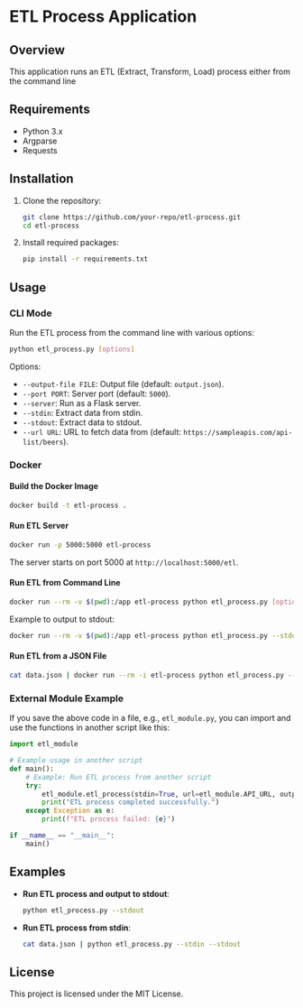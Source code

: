 # ETL Process Application

## Overview
This application runs an ETL (Extract, Transform, Load) process either from the command line

## Requirements
- Python 3.x
- Argparse
- Requests

## Installation
1. Clone the repository:
   ```bash
   git clone https://github.com/your-repo/etl-process.git
   cd etl-process
   ```
2. Install required packages:
   ```bash
   pip install -r requirements.txt
   ```

## Usage

### CLI Mode

Run the ETL process from the command line with various options:

```bash
python etl_process.py [options]
```

Options:
- `--output-file FILE`: Output file (default: `output.json`).
- `--port PORT`: Server port (default: `5000`).
- `--server`: Run as a Flask server.
- `--stdin`: Extract data from stdin.
- `--stdout`: Extract data to stdout.
- `--url URL`: URL to fetch data from (default: `https://sampleapis.com/api-list/beers`).

### Docker

#### Build the Docker Image

```bash
docker build -t etl-process .
```

#### Run ETL Server

```bash
docker run -p 5000:5000 etl-process
```
The server starts on port 5000 at `http://localhost:5000/etl`.

#### Run ETL from Command Line

```bash
docker run --rm -v $(pwd):/app etl-process python etl_process.py [options]
```

Example to output to stdout:
```bash
docker run --rm -v $(pwd):/app etl-process python etl_process.py --stdout
```

#### Run ETL from a JSON File

```bash
cat data.json | docker run --rm -i etl-process python etl_process.py --stdin --stdout
```

### External Module Example

If you save the above code in a file, e.g., `etl_module.py`, you can import and use the functions in another script like this:

```python
import etl_module

# Example usage in another script
def main():
    # Example: Run ETL process from another script
    try:
        etl_module.etl_process(stdin=True, url=etl_module.API_URL, output_file='other_output.json', stdout=False)
        print("ETL process completed successfully.")
    except Exception as e:
        print(f"ETL process failed: {e}")

if __name__ == "__main__":
    main()
```

## Examples

- **Run ETL process and output to stdout**:
  ```bash
  python etl_process.py --stdout
  ``` 

- **Run ETL process from stdin**:
  ```bash
  cat data.json | python etl_process.py --stdin --stdout
  ```

## License
This project is licensed under the MIT License.
